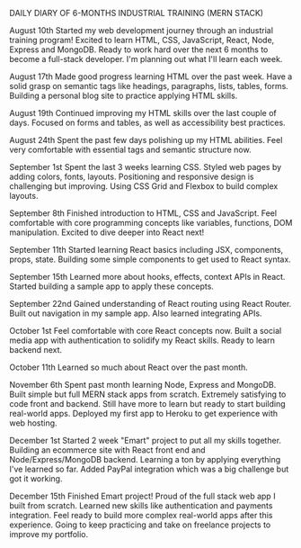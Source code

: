 
DAILY DIARY OF 6-MONTHS INDUSTRIAL TRAINING
(MERN STACK)

August 10th
Started my web development journey through an industrial training program!
Excited to learn HTML, CSS, JavaScript, React, Node, Express and MongoDB.
Ready to work hard over the next 6 months to become a full-stack developer. I'm
planning out what I'll learn each week.

August 17th
Made good progress learning HTML over the past week. Have a solid grasp on
semantic tags like headings, paragraphs, lists, tables, forms. Building a personal
blog site to practice applying HTML skills.

August 19th
Continued improving my HTML skills over the last couple of days. Focused on
forms and tables, as well as accessibility best practices.

August 24th
Spent the past few days polishing up my HTML abilities. Feel very comfortable
with essential tags and semantic structure now.

September 1st
Spent the last 3 weeks learning CSS. Styled web pages by adding colors, fonts,
layouts. Positioning and responsive design is challenging but improving. Using
CSS Grid and Flexbox to build complex layouts.

September 8th
Finished introduction to HTML, CSS and JavaScript. Feel comfortable with core
programming concepts like variables, functions, DOM manipulation. Excited to
dive deeper into React next!

September 11th
Started learning React basics including JSX, components, props, state. Building
some simple components to get used to React syntax.

September 15th
Learned more about hooks, effects, context APIs in React. Started building a
sample app to apply these concepts.

September 22nd
Gained understanding of React routing using React Router. Built out navigation
in my sample app. Also learned integrating APIs.

October 1st
Feel comfortable with core React concepts now. Built a social media app with
authentication to solidify my React skills. Ready to learn backend next.

October 11th
Learned so much about React over the past month.

November 6th
Spent past month learning Node, Express and MongoDB. Built simple but full
MERN stack apps from scratch. Extremely satisfying to code front and backend.
Still have more to learn but ready to start building real-world apps. Deployed my
first app to Heroku to get experience with web hosting.

December 1st
Started 2 week "Emart" project to put all my skills together. Building an
ecommerce site with React front end and Node/Express/MongoDB backend.
Learning a ton by applying everything I've learned so far. Added PayPal
integration which was a big challenge but got it working.

December 15th
Finished Emart project! Proud of the full stack web app I built from scratch.
Learned new skills like authentication and payments integration. Feel ready to
build more complex real-world apps after this experience. Going to keep
practicing and take on freelance projects to improve my portfolio.

